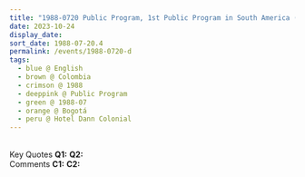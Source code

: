 ```yaml
---
title: "1988-0720 Public Program, 1st Public Program in South America (on Independence Day of Colombia), Hotel Dann Colonial, Calle 14 4-21, Bogotá, Colombia"
date: 2023-10-24
display_date: 
sort_date: 1988-07-20.4
permalink: /events/1988-0720-d
tags:
  - blue @ English
  - brown @ Colombia
  - crimson @ 1988
  - deeppink @ Public Program
  - green @ 1988-07
  - orange @ Bogotá
  - peru @ Hotel Dann Colonial
---
```


<br>

<wave-list>
  <list-title color="DarkSeaGreen" width="55">Key Quotes</list-title>
  <list-item color="BlanchedAlmond" width="280"><b>Q1:</b> <i></i></list-item>
  <list-item color="Lavender" width="280"><b>Q2:</b> <i></i></list-item>
</wave-list>

<br>

<wave-list>
  <list-title color="DarkSeaGreen" width="55">Comments</list-title>
  <list-item color="BlanchedAlmond" width="280"><b>C1:</b> <i></i></list-item>
  <list-item color="Lavender" width="280"><b>C2:</b> <i></i></list-item>
</wave-list>